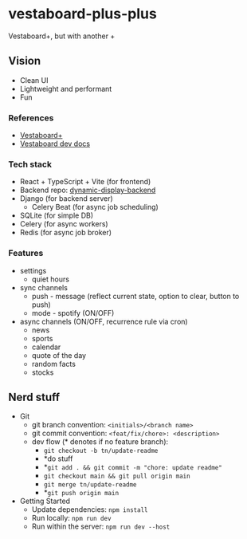 # vestaboard-plus-plus
Vestaboard+, but with another +

## Vision
- Clean UI
- Lightweight and performant
- Fun

### References
- [Vestaboard+](https://www.vestaboard.com/plus)
- [Vestaboard dev docs](https://docs.vestaboard.com/docs/local-api/introduction/?_gl=1*tzsb1s*_gcl_au*MjA0NDc4OTkwLjE3NDAyNDYwNjM.*_ga*NTkzMjIyNTI1LjE3NDAyNDYwNjM.*_ga_JE1QENZVTH*MTc0MTE0NDAyNi4xMC4xLjE3NDExNDQ0OTUuMjcuMC43MDQ5NjM5MjQ.&_ga=2.32622909.284988025.1741060193-593222525.1740246063)

### Tech stack
- React + TypeScript + Vite (for frontend)
- Backend repo: [dynamic-display-backend](https://github.com/NahItsFine/dynamic-display-backend)
- Django (for backend server)
  - Celery Beat (for async job scheduling)
- SQLite (for simple DB)
- Celery (for async workers)
- Redis (for async job broker)

### Features
- settings
  - quiet hours
- sync channels
  - push - message (reflect current state, option to clear, button to push)
  - mode - spotify (ON/OFF)
- async channels (ON/OFF, recurrence rule via cron)
  - news
  - sports
  - calendar
  - quote of the day
  - random facts
  - stocks

## Nerd stuff
- Git
  - git branch convention: `<initials>/<branch name>`
  - git commit convention: `<feat/fix/chore>: <description>`
  - dev flow (* denotes if no feature branch): 
    - `git checkout -b tn/update-readme`
    - *do stuff
    - *`git add . && git commit -m "chore: update readme"`
    - `git checkout main && git pull origin main`
    - `git merge tn/update-readme`
    - *`git push origin main`
- Getting Started
  - Update dependencies: `npm install`
  - Run locally: `npm run dev`
  - Run within the server: `npm run dev --host`